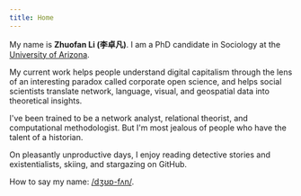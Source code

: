 ```yaml
---
title: Home
---
```


<!-- <style type="text/css">
.home {
  text-align: center;
}
.home h1 {
  font-size: 3em;
}
.home h2 {
  margin-bottom: 4em;
}
.home ul {
  margin-left: -4em;
}
.home ul li {
  display: inline-block;
  margin-left: 4em;
}
</style> -->

<style type="text/css">
.home h1{
  text-align: center;
}
.home h2 {
  border-bottom: 1px solid var(--border-color);
}
.home h3 {
  font-variant: small-caps;
  text-align: center;
}
</style>

My name is **Zhuofan Li (李卓凡)**. I am a PhD candidate in Sociology at the [University of Arizona](https://sociology.arizona.edu/). 

My current work helps people understand digital capitalism through the lens of an interesting paradox called corporate open science, and helps social scientists translate network, language, visual, and geospatial data into theoretical insights. 

I've been trained to be a network analyst, relational theorist, and computational methodologist. But I'm most jealous of people who have the talent of a historian. 

On pleasantly unproductive days, I enjoy reading detective stories and existentialists, skiing, and stargazing on GitHub. 

How to say my name: [/dʒʊɒ-fʌn/](https://www.chinesenamesinenglish.com/wiki/Zhuofan). 
